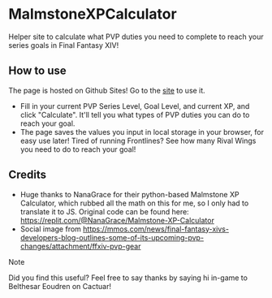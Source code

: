 # MalmstoneXPCalculator
Helper site to calculate what PVP duties you need to complete to reach your series goals in Final Fantasy XIV! 

## How to use
The page is hosted on Github Sites! Go to the [site](https://belthesar.github.io/MalmstoneXPCalculator/) to use it.

* Fill in your current PVP Series Level, Goal Level, and current XP, and click "Calculate". It'll tell you what types of PVP duties you can do to reach your goal.
* The page saves the values you input in local storage in your browser, for easy use later! Tired of running Frontlines? See how many Rival Wings you need to do to reach your goal!

## Credits
 - Huge thanks to NanaGrace for their python-based Malmstone XP Calculator, which rubbed all the math on this for me, so I only had to translate it to JS. Original code can be found here: https://replit.com/@NanaGrace/Malmstone-XP-Calculator
 - Social image from https://mmos.com/news/final-fantasy-xivs-developers-blog-outlines-some-of-its-upcoming-pvp-changes/attachment/ffxiv-pvp-gear

> [!NOTE]
> Did you find this useful? Feel free to say thanks by saying hi in-game to Belthesar Eoudren on Cactuar!